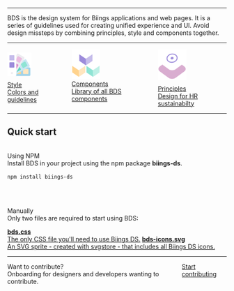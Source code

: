 <hr>
<p class="subtitle is-4">
        <span class="has-text-weight-semibold">BDS</span> is the design system for Biings applications and web pages. It is a series of guidelines used for creating unified experience and UI. Avoid design missteps by combining principles, style and components together.
</p>

<hr>

<div class="columns is-multiline">
    <div class="column is-half">
        <a href="#/color" class="box is-large is-floating has-background-gradient-2 hover-to-popping">
            <img src="media/style.png" width="55" class="no-zoom" style="margin: 0.5rem 0;"/>
            <div>
                <div class="title is-3 has-text-white has-text-weight-light">Style</div>
                <div class="subtitle is-5 has-text-grey-lighter">Colors and guidelines</div>
            </div>
        </a>
    </div>
    <div class="column is-half">
        <a href="#/avatar" class="box is-large is-floating has-background-gradient-3 hover-to-popping">
            <img src="media/components.png" width="65" class="no-zoom"/>
            <div>
                <div class="title is-3 has-text-white has-text-weight-light">Components</div>
                <div class="subtitle is-5 has-text-yellow-lighter">Library of all BDS components</div>
            </div>
        </a>
    </div>
    <div class="column is-full">
        <a href="#/approach" class="box is-large is-floating has-background-gradient-1 hover-to-popping">
            <img src="media/principles.png" width="65" class="no-zoom" style="margin-bottom: 0.5rem;"/>
            <div>
                <div class="title is-3 has-text-white has-text-weight-light">Principles</div>
                <div class="subtitle is-5 has-text-pink-lighter">Design for HR sustainabilty</div>
            </div>
        </a>
    </div>
</div>

<hr class="is-visible is-large">

<h2 class="title is-3 has-text-weight-bold">Quick start</h2><br>

<div class="title is-5 is-spaced is-family-sans-serif">Using NPM</div>
<div class="subtitle">Install BDS in your project using the npm package <strong>biings-ds</strong>.</div>

    npm install biings-ds
<br><br>

<div class="title is-5 is-spaced is-family-sans-serif">Manually</div>
<div class="subtitle">Only two files are required to start using BDS:</div>

<a href="https://raw.githubusercontent.com/ForsysInteractive/biings-ds/master/build/bds.css" class="box is-bordered has-text-grey-darker" download><span class="is-monospace has-text-dark">**bds.css**</span><br>The only CSS file you'll need to use Biings DS.</a>
<a href="https://raw.githubusercontent.com/ForsysInteractive/biings-ds/master/build/bds-icons.min.svg" class="box is-bordered has-text-grey-darker" download><span class="is-monospace has-text-dark">**bds-icons.svg**</span><br>An SVG sprite - created with svgstore - that includes all Biings DS icons.</a>

<hr>

<div class="box is-large is-bordered is-white">
    <div class="columns is-marginless is-vcentered">
        <div class="column is-7">
            <div class="title is-4 has-text-weight-semibold">Want to contribute?</div>
            <div class="subtitle is-6 has-text-grey-dark">Onboarding for designers and developers wanting to contribute.</div>
        </div>
        <div class="column is-5 has-text-right">
            <a href="#/contribute" class="button is-rounded is-info is-beefy is-outlined">Start contributing</a>
        </div>
    </div>
</div>